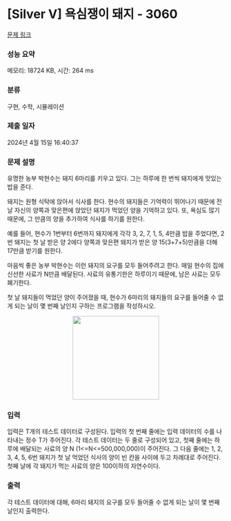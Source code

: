 # [Silver V] 욕심쟁이 돼지 - 3060 

[문제 링크](https://www.acmicpc.net/problem/3060) 

### 성능 요약

메모리: 18724 KB, 시간: 264 ms

### 분류

구현, 수학, 시뮬레이션

### 제출 일자

2024년 4월 15일 16:40:37

### 문제 설명

<p>
	유명한 농부 박현수는 돼지 6마리를 키우고 있다. 그는 하루에 한 번씩 돼지에게 맛있는 밥을 준다.</p>
<p>
	돼지는 원형 식탁에 앉아서 식사를 한다. 현수의 돼지들은 기억력이 뛰어나기 때문에 전 날 자신의 양쪽과 맞은편에 앉았던 돼지가 먹었던 양을 기억하고 있다. 또, 욕심도 많기 때문에, 그 만큼의 양을 추가하여 식사를 하기를 원한다.</p>
<p>
	예를 들어, 현수가 1번부터 6번까지 돼지에게 각각 3, 2, 7, 1, 5, 4만큼 밥을 주었다면, 2번 돼지는 첫 날 받은 양 2에다 양쪽과 맞은편 돼지가 받은 양 15(3+7+5)만큼을 더해 17만큼 받기를 원한다.</p>
<p>
	마음씩 좋은 농부 박현수는 이런 돼지의 요구를 모두 들어주려고 한다. 매일 현수의 집에 신선한 사료가 N만큼 배달된다. 사료의 유통기한은 하루이기 때문에, 남은 사료는 모두 폐기한다.</p>
<p>
	첫 날 돼지들이 먹었던 양이 주어졌을 때, 현수가 6마리의 돼지들의 요구를 들어줄 수 없게 되는 날이 몇 번째 날인지 구하는 프로그램을 작성하시오.</p>
<p style="text-align: center;">
	<img alt="" src="https://www.acmicpc.net/upload/images/pig.png" style="width: 200px; height: 194px;"></p>

### 입력 

 <p>
	입력은 T개의 테스트 데이터로 구성된다. 입력의 첫 번째 줄에는 입력 데이터의 수를 나타내는 정수 T가 주어진다. 각 테스트 데이터는 두 줄로 구성되어 있고, 첫째 줄에는 하루에 배달되는 사료의 양 N (1<=N<=500,000,000)이 주어진다. 그 다음 줄에는 1, 2, 3, 4, 5, 6번 돼지가 첫 날 먹었던 식사의 양이 빈 칸을 사이에 두고 차례대로 주어진다. 첫째 날에 각 돼지가 먹는 사료의 양은 100이하의 자연수이다.</p>

### 출력 

 <p>
	각 테스트 데이터에 대해, 6마리 돼지의 요구를 모두 들어줄 수 없게 되는 날이 몇 번째 날인지 출력한다.</p>

